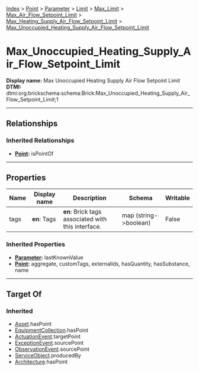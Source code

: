 [Index](../../../../../../index.md) > [Point](../../../../../Point.md) > [Parameter](../../../../Parameter.md) > [Limit](../../../Limit.md) > [Max_Limit](../../Max_Limit.md) > [Max_Air_Flow_Setpoint_Limit](../Max_Air_Flow_Setpoint_Limit.md) > [Max_Heating_Supply_Air_Flow_Setpoint_Limit](Max_Heating_Supply_Air_Flow_Setpoint_Limit.md) > [Max_Unoccupied_Heating_Supply_Air_Flow_Setpoint_Limit](#)
# Max_Unoccupied_Heating_Supply_Air_Flow_Setpoint_Limit

**Display name:** Max Unoccupied Heating Supply Air Flow Setpoint Limit<br />
**DTMI:** dtmi:org:brickschema:schema:Brick:Max_Unoccupied_Heating_Supply_Air_Flow_Setpoint_Limit;1

---

## Relationships

### Inherited Relationships
* **[Point](../../../../../Point.md):** isPointOf

---

## Properties

|Name|Display name|Description|Schema|Writable|
|-|-|-|-|-|
|tags|**en**: Tags|**en**: Brick tags associated with this interface.|map (string->boolean)|False|
### Inherited Properties
* **[Parameter](../../../../Parameter.md):** lastKnownValue
* **[Point](../../../../../Point.md):** aggregate, customTags, externalIds, hasQuantity, hasSubstance, name

---

## Target Of
### Inherited
* [Asset](../../../../../../Asset/Asset.md).hasPoint
* [EquipmentCollection](../../../../../../Collection/EquipmentCollection.md).hasPoint
* [ActuationEvent](../../../../../../Event/PointEvent/ActuationEvent.md).targetPoint
* [ExceptionEvent](../../../../../../Event/PointEvent/ExceptionEvent.md).sourcePoint
* [ObservationEvent](../../../../../../Event/PointEvent/ObservationEvent.md).sourcePoint
* [ServiceObject](../../../../../../Information/ServiceObject/ServiceObject.md).producedBy
* [Architecture](../../../../../../Space/Architecture/Architecture.md).hasPoint
